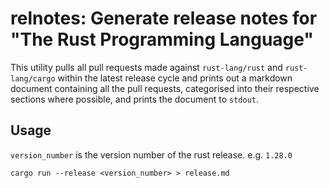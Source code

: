 # relnotes: Generate release notes for "The Rust Programming Language"
This utility pulls all pull requests made against `rust-lang/rust` and
`rust-lang/cargo` within the latest release cycle and prints out a markdown
document containing all the pull requests, categorised into their respective
sections where possible, and prints the document to `stdout`.


## Usage
`version_number` is the version number of the rust release. e.g. `1.28.0`
```
cargo run --release <version_number> > release.md
```

